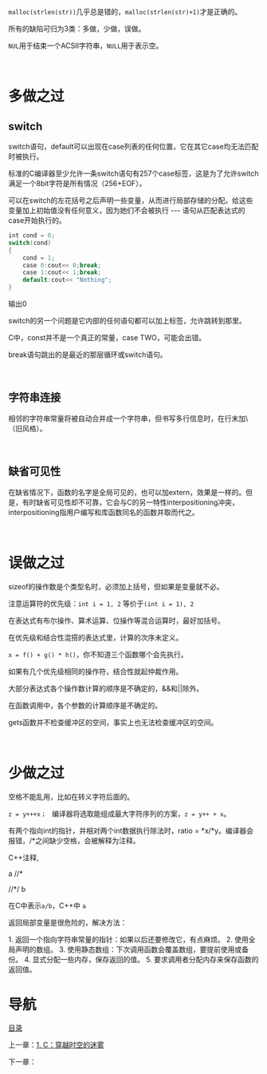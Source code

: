 `malloc(strlen(str))`几乎总是错的，`malloc(strlen(str)+1)`才是正确的。

所有的缺陷可归为3类：多做，少做，误做。

`NUL`用于结束一个ACSII字符串，`NULL`用于表示空。

 

# 多做之过

## switch

switch语句，default可以出现在case列表的任何位置，它在其它case均无法匹配时被执行。

标准的C编译器至少允许一条switch语句有257个case标签，这是为了允许switch满足一个8bit字符是所有情况（256+EOF）。

可以在switch的左花括号之后声明一些变量，从而进行局部存储的分配。给这些变量加上初始值没有任何意义，因为她们不会被执行 --- 语句从匹配表达式的case开始执行的。

```c++
int cond = 0;
switch(cond)
{
    cond = 1;
    case 0:cout<< 0;break; 
    case 1:cout<< 1;break;
    default:cout<< "Nothing";
}
```

输出0

switch的另一个问题是它内部的任何语句都可以加上标签，允许跳转到那里。

C中，const并不是一个真正的常量，case TWO，可能会出错。

break语句跳出的是最近的那层循环或switch语句。

 

## 字符串连接

相邻的字符串常量将被自动合并成一个字符串，但书写多行信息时，在行末加\（旧风格）。

 

## 缺省可见性

在缺省情况下，函数的名字是全局可见的，也可以加extern，效果是一样的。但是，有时缺省可见性却不可靠，它会与C的另一特性interpositioning冲突，interpositioning指用户编写和库函数同名的函数并取而代之。

 

# 误做之过

sizeof的操作数是个类型名时，必须加上括号，但如果是变量就不必。

注意运算符的优先级：`int i = 1, 2` 等价于`(int i = 1), 2`

在表达式有布尔操作、算术运算、位操作等混合运算时，最好加括号。

在优先级和结合性混搭的表达式里，计算的次序未定义。

`x = f() + g() * h()`，你不知道三个函数哪个会先执行。

如果有几个优先级相同的操作符，结合性就起仲裁作用。

大部分表达式各个操作数计算的顺序是不确定的，&&和||除外。

在函数调用中，各个参数的计算顺序是不确定的。

gets函数并不检查缓冲区的空间，事实上也无法检查缓冲区的空间。

 

# 少做之过

空格不能乱用，比如在转义字符后面的。

`z = y+++x； ` 编译器将选取能组成最大字符序列的方案，`z = y++ + x`。

有两个指向int的指针，并相对两个int数据执行除法时，ratio = *x/*y。编译器会报错，/*之间缺少空格，会被解释为注释。

C++注释,

a //* 

//*/ b

在C中表示`a/b`，C++中 `a`

返回局部变量是很危险的，解决方法：

1. 返回一个指向字符串常量的指针：如果以后还要修改它，有点麻烦。
2. 使用全局声明的数组。
3. 使用静态数组：下次调用函数会覆盖数组，要提前使用或备份。
4. 显式分配一些内存，保存返回的值。
5. 要求调用者分配内存来保存函数的返回值。

# 导航

[目录](README.md)

上一章：[1. C：穿越时空的迷雾](1. C：穿越时空的迷雾.md)

下一章：